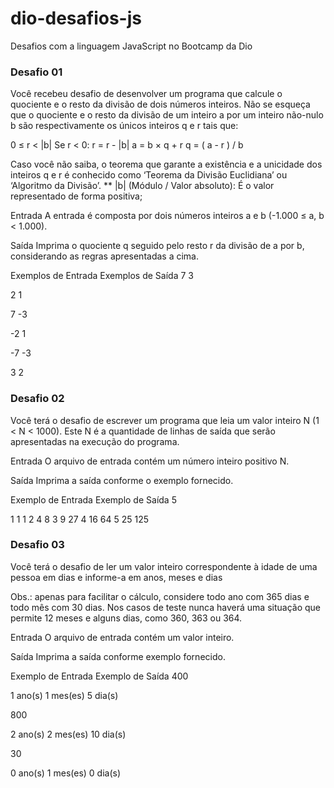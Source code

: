 # dio-desafios-js
Desafios com a linguagem JavaScript no Bootcamp da Dio

### Desafio 01
Você recebeu desafio de desenvolver um programa que calcule o quociente e o resto da divisão de dois números inteiros. Não se esqueça que o quociente e o resto da divisão de um inteiro a por um inteiro não-nulo b são respectivamente os únicos inteiros q e r tais que:

0 ≤ r < |b|
Se r < 0: r = r - |b|
a = b × q + r
q = ( a - r ) / b

Caso você não saiba, o teorema que garante a existência e a unicidade dos inteiros q e r é conhecido como ‘Teorema da Divisão Euclidiana’ ou ‘Algoritmo da Divisão’.
**  |b| (Módulo / Valor absoluto): É o valor representado de forma positiva;

Entrada
A entrada é composta por dois números inteiros a e b (-1.000 ≤ a, b < 1.000).

Saída
Imprima o quociente q seguido pelo resto r da divisão de a por b, considerando as regras apresentadas a cima.

Exemplos de Entrada	Exemplos de Saída
7 3

2 1

7 -3

-2 1

-7 -3

3 2

### Desafio 02
Você terá o desafio de escrever um programa que leia um valor inteiro N (1 < N < 1000). Este N é a quantidade de linhas de saída que serão apresentadas na execução do programa.

Entrada
O arquivo de entrada contém um número inteiro positivo N.

Saída
Imprima a saída conforme o exemplo fornecido.
 
Exemplo de Entrada	Exemplo de Saída
5

1 1 1
2 4 8
3 9 27
4 16 64
5 25 125

### Desafio 03
Você terá o desafio de ler um valor inteiro correspondente à idade de uma pessoa em dias e informe-a em anos, meses e dias

Obs.: apenas para facilitar o cálculo, considere todo ano com 365 dias e todo mês com 30 dias. Nos casos de teste nunca haverá uma situação que permite 12 meses e alguns dias, como 360, 363 ou 364. 

Entrada
O arquivo de entrada contém um valor inteiro.

Saída
Imprima a saída conforme exemplo fornecido.

Exemplo de Entrada	Exemplo de Saída
400

1 ano(s)
1 mes(es)
5 dia(s)

800

2 ano(s)
2 mes(es)
10 dia(s)

30

0 ano(s)
1 mes(es)
0 dia(s)
